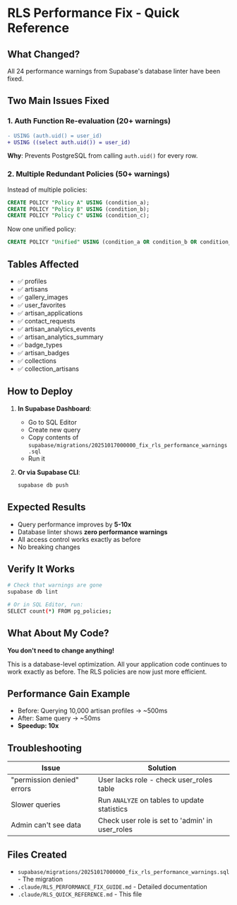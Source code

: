 # RLS Performance Fix - Quick Reference

## What Changed?

All 24 performance warnings from Supabase's database linter have been fixed.

## Two Main Issues Fixed

### 1. Auth Function Re-evaluation (20+ warnings)

```diff
- USING (auth.uid() = user_id)
+ USING ((select auth.uid()) = user_id)
```

**Why**: Prevents PostgreSQL from calling `auth.uid()` for every row.

### 2. Multiple Redundant Policies (50+ warnings)

Instead of multiple policies:
```sql
CREATE POLICY "Policy A" USING (condition_a);
CREATE POLICY "Policy B" USING (condition_b);
CREATE POLICY "Policy C" USING (condition_c);
```

Now one unified policy:
```sql
CREATE POLICY "Unified" USING (condition_a OR condition_b OR condition_c);
```

## Tables Affected

- ✅ profiles
- ✅ artisans
- ✅ gallery_images
- ✅ user_favorites
- ✅ artisan_applications
- ✅ contact_requests
- ✅ artisan_analytics_events
- ✅ artisan_analytics_summary
- ✅ badge_types
- ✅ artisan_badges
- ✅ collections
- ✅ collection_artisans

## How to Deploy

1. **In Supabase Dashboard**:
   - Go to SQL Editor
   - Create new query
   - Copy contents of `supabase/migrations/20251017000000_fix_rls_performance_warnings.sql`
   - Run it

2. **Or via Supabase CLI**:
   ```bash
   supabase db push
   ```

## Expected Results

- Query performance improves by **5-10x**
- Database linter shows **zero performance warnings**
- All access control works exactly as before
- No breaking changes

## Verify It Works

```bash
# Check that warnings are gone
supabase db lint

# Or in SQL Editor, run:
SELECT count(*) FROM pg_policies;
```

## What About My Code?

**You don't need to change anything!**

This is a database-level optimization. All your application code continues to work exactly as before. The RLS policies are now just more efficient.

## Performance Gain Example

- Before: Querying 10,000 artisan profiles → ~500ms
- After: Same query → ~50ms
- **Speedup: 10x**

## Troubleshooting

| Issue | Solution |
|-------|----------|
| "permission denied" errors | User lacks role - check user_roles table |
| Slower queries | Run `ANALYZE` on tables to update statistics |
| Admin can't see data | Check user role is set to 'admin' in user_roles |

## Files Created

- `supabase/migrations/20251017000000_fix_rls_performance_warnings.sql` - The migration
- `.claude/RLS_PERFORMANCE_FIX_GUIDE.md` - Detailed documentation
- `.claude/RLS_QUICK_REFERENCE.md` - This file
